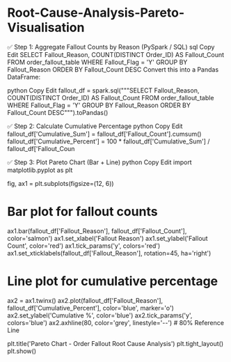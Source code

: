 # Root-Cause-Analysis-Pareto-Visualisation

✅ Step 1: Aggregate Fallout Counts by Reason (PySpark / SQL)
sql
Copy
Edit
SELECT 
  Fallout_Reason, 
  COUNT(DISTINCT Order_ID) AS Fallout_Count
FROM 
  order_fallout_table
WHERE 
  Fallout_Flag = 'Y'
GROUP BY 
  Fallout_Reason
ORDER BY 
  Fallout_Count DESC
Convert this into a Pandas DataFrame:

python
Copy
Edit
fallout_df = spark.sql("""SELECT Fallout_Reason, COUNT(DISTINCT Order_ID) AS Fallout_Count
                          FROM order_fallout_table
                          WHERE Fallout_Flag = 'Y'
                          GROUP BY Fallout_Reason
                          ORDER BY Fallout_Count DESC""").toPandas()


✅ Step 2: Calculate Cumulative Percentage
python
Copy
Edit
fallout_df['Cumulative_Sum'] = fallout_df['Fallout_Count'].cumsum()
fallout_df['Cumulative_Percent'] = 100 * fallout_df['Cumulative_Sum'] / fallout_df['Fallout_Coun


✅ Step 3: Plot Pareto Chart (Bar + Line)
python
Copy
Edit
import matplotlib.pyplot as plt

fig, ax1 = plt.subplots(figsize=(12, 6))

# Bar plot for fallout counts
ax1.bar(fallout_df['Fallout_Reason'], fallout_df['Fallout_Count'], color='salmon')
ax1.set_xlabel('Fallout Reason')
ax1.set_ylabel('Fallout Count', color='red')
ax1.tick_params('y', colors='red')
ax1.set_xticklabels(fallout_df['Fallout_Reason'], rotation=45, ha='right')

# Line plot for cumulative percentage
ax2 = ax1.twinx()
ax2.plot(fallout_df['Fallout_Reason'], fallout_df['Cumulative_Percent'], color='blue', marker='o')
ax2.set_ylabel('Cumulative %', color='blue')
ax2.tick_params('y', colors='blue')
ax2.axhline(80, color='grey', linestyle='--')  # 80% Reference Line

plt.title('Pareto Chart - Order Fallout Root Cause Analysis')
plt.tight_layout()
plt.show()
